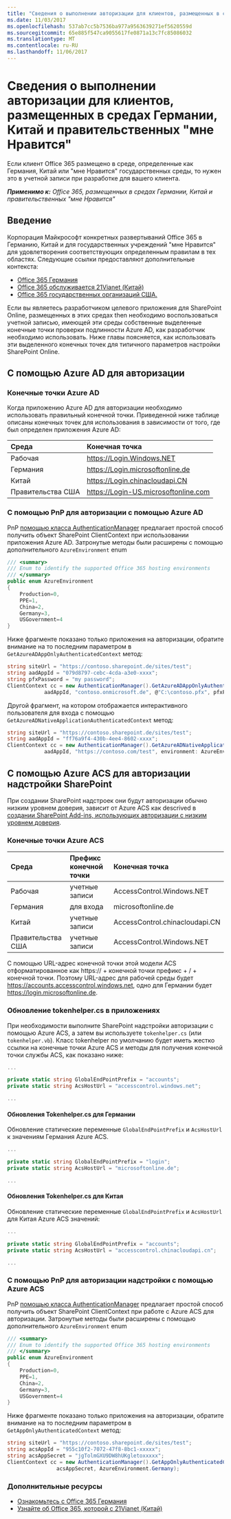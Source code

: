 ```yaml
---
title: "Сведения о выполнении авторизации для клиентов, размещенных в средах Германии, Китай и правительственных \"мне Нравится\""
ms.date: 11/03/2017
ms.openlocfilehash: 537ab7cc5b7536ba977a9563639271ef5620559d
ms.sourcegitcommit: 65e885f547ca9055617fe0871a13c7fc85086032
ms.translationtype: MT
ms.contentlocale: ru-RU
ms.lasthandoff: 11/06/2017
---
```

# <a name="authorization-considerations-for-tenants-hosted-in-the-germany-china-or-us-government-environments"></a>Сведения о выполнении авторизации для клиентов, размещенных в средах Германии, Китай и правительственных "мне Нравится"

Если клиент Office 365 размещено в среде, определенные как Германия, Китай или "мне Нравится" государственных среды, то нужен это в учетной записи при разработке для вашего клиента. 

_**Применимо к:** Office 365, размещенных в средах Германии, Китай и правительственных "мне Нравится"_


## <a name="introduction"></a>Введение
<a name="introduction"> </a>

Корпорация Майкрософт конкретных развертываний Office 365 в Германию, Китай и для государственных учреждений "мне Нравится" для удовлетворения соответствующих определенным правилам в тех областях. Следующие ссылки предоставляют дополнительные контекста:
- [Office 365 Германия](https://technet.microsoft.com/en-us/library/mt793278.aspx)
- [Office 365 обслуживается 21Vianet (Китай)](https://technet.microsoft.com/en-us/library/mt651782.aspx)
- [Office 365 государственных организаций США.](https://technet.microsoft.com/library/mt774581.aspx)

Если вы являетесь разработчиком целевого приложения для SharePoint Online, размещенных в этих средах then необходимо воспользоваться учетной записью, имеющей эти среды собственные выделенные конечные точки проверки подлинности Azure AD, как разработчик необходимо использовать. Ниже главы поясняется, как использовать эти выделенного конечных точек для типичного параметров настройки SharePoint Online.

## <a name="using-azure-ad-to-authorize"></a>С помощью Azure AD для авторизации
<a name="usingazureadtoauthorize"> </a>

### <a name="azure-ad-endpoints"></a>Конечные точки Azure AD
<a name="adendpoints"> </a>

Когда приложению Azure AD для авторизации необходимо использовать правильный конечной точки. Приведенной ниже таблице описаны конечных точек для использования в зависимости от того, где был определен приложения Azure AD:

|**Среда**|**Конечная точка**|
|:-----|:-----|
| Рабочая | https://Login.Windows.NET |
| Германия | https://Login.microsoftonline.de |
| Китай | https://Login.chinacloudapi.CN |
| Правительства США | https://Login-US.microsoftonline.com |

### <a name="using-pnp-to-authorize-using-azure-ad"></a>С помощью PnP для авторизации с помощью Azure AD
<a name="adpnp"> </a>

PnP [помощью класса AuthenticationManager](https://github.com/SharePoint/PnP-Sites-Core/blob/dev/Core/OfficeDevPnP.Core/AuthenticationManager.cs) предлагает простой способ получить объект SharePoint ClientContext при использовании приложения Azure AD. Затронутые методы были расширены с помощью дополнительного `AzureEnvironment` enum

```c#
/// <summary>
/// Enum to identify the supported Office 365 hosting environments
/// </summary>
public enum AzureEnvironment
{
    Production=0,
    PPE=1,
    China=2,
    Germany=3,
    USGovernment=4
}
```

Ниже фрагменте показано только приложения на авторизации, обратите внимание на то последним параметром в `GetAzureADAppOnlyAuthenticatedContext` метод:
```c#
string siteUrl = "https://contoso.sharepoint.de/sites/test";
string aadAppId = "079d8797-cebc-4cda-a3e0-xxxx"; 
string pfxPassword = "my password";
ClientContext cc = new AuthenticationManager().GetAzureADAppOnlyAuthenticatedContext(siteUrl, 
            aadAppId, "contoso.onmicrosoft.de", @"C:\contoso.pfx", pfxPassword, AzureEnvironment.Germany);
```

Другой фрагмент, на котором отображается интерактивного пользователя для входа с помощью `GetAzureADNativeApplicationAuthenticatedContext` метод:

```c#
string siteUrl = "https://contoso.sharepoint.de/sites/test";
string aadAppId = "ff76a9f4-430b-4ee4-8602-xxxx"; 
ClientContext cc = new AuthenticationManager().GetAzureADNativeApplicationAuthenticatedContext(siteUrl, 
            aadAppId, "https://contoso.com/test", environment: AzureEnvironment.Germany);
```

## <a name="using-azure-acs-to-authorize-your-sharepoint-add-in"></a>С помощью Azure ACS для авторизации надстройки SharePoint
<a name="usingazureacs"> </a>

При создании SharePoint надстроек они будут авторизации обычно низким уровнем доверия, зависит от Azure ACS как descrived в [создании SharePoint Add-ins, использующих авторизации с низким уровнем доверия](https://msdn.microsoft.com/en-us/library/office/dn790707.aspx).


### <a name="azure-acs-endpoints"></a>Конечные точки Azure ACS
<a name="endpointsacs"> </a>


|**Среда**|**Префикс конечной точки**|**Конечная точка**|
|:-----|:-----|:-----|
| Рабочая | учетные записи | AccessControl.Windows.NET |
| Германия | для входа | microsoftonline.de |
| Китай | учетные записи | AccessControl.chinacloudapi.CN |
| Правительства США | учетные записи | AccessControl.Windows.NET |

С помощью URL-адрес конечной точки этой модели ACS отформатированное как https:// + конечной точки префикс + / + конечной точки. Поэтому URL-адрес для рабочей среды будет https://accounts.accesscontrol.windows.net, одно для Германии будет https://login.microsoftonline.de.

### <a name="updating-tokenhelpercs-in-your-applications"></a>Обновление tokenhelper.cs в приложениях
<a name="tokenhelperacs"> </a>

При необходимости выполните SharePoint надстройки авторизации с помощью Azure ACS, а затем вы используете `tokenhelper.cs` (или `tokenhelper.vb`). Класс tokenhelper по умолчанию будет иметь жестко ссылки на конечные точки Azure ACS и методы для получения конечной точки службы ACS, как показано ниже:

```C#
...

private static string GlobalEndPointPrefix = "accounts";
private static string AcsHostUrl = "accesscontrol.windows.net";

...
```

#### <a name="tokenhelpercs-updates-for-germany"></a>Обновления Tokenhelper.cs для Германии
Обновление статические переменные `GlobalEndPointPrefix` и `AcsHostUrl` к значениям Германия Azure ACS.

```C#
...

private static string GlobalEndPointPrefix = "login";
private static string AcsHostUrl = "microsoftonline.de";

...
```

#### <a name="tokenhelpercs-updates-for-china"></a>Обновления Tokenhelper.cs для Китая
Обновление статические переменные `GlobalEndPointPrefix` и `AcsHostUrl` для Китая Azure ACS значений:

```C#
...

private static string GlobalEndPointPrefix = "accounts";
private static string AcsHostUrl = "accesscontrol.chinacloudapi.cn";

...
```

### <a name="using-pnp-to-authorize-your-add-in-using-azure-acs"></a>С помощью PnP для авторизации надстройки с помощью Azure ACS
<a name="pnpacs"> </a>

PnP [помощью класса AuthenticationManager](https://github.com/SharePoint/PnP-Sites-Core/blob/dev/Core/OfficeDevPnP.Core/AuthenticationManager.cs) предлагает простой способ получить объект SharePoint ClientContext при работе с Azure ACS для авторизации. Затронутые методы были расширены с помощью дополнительного `AzureEnvironment` enum

```c#
/// <summary>
/// Enum to identify the supported Office 365 hosting environments
/// </summary>
public enum AzureEnvironment
{
    Production=0,
    PPE=1,
    China=2,
    Germany=3,
    USGovernment=4
}
```

Ниже фрагменте показано только приложения на авторизации, обратите внимание на то последним параметром в `GetAppOnlyAuthenticatedContext` метод:
```c#
string siteUrl = "https://contoso.sharepoint.de/sites/test";
string acsAppId = "955c10f2-7072-47f8-8bc1-xxxxx"; 
string acsAppSecret = "jgTolmGXU9DW8hUKgletoxxxxx"; 
ClientContext cc = new AuthenticationManager().GetAppOnlyAuthenticatedContext(siteUrl, acsAppId, 
                acsAppSecret, AzureEnvironment.Germany);
```


### <a name="additional-resources"></a>Дополнительные ресурсы
<a name="bk_addresources"> </a>

- [Ознакомьтесь с Office 365 Германия](https://support.office.com/en-US/article/Learn-about-Office-365-Germany-8a5a4bbc-667a-4cac-8769-d8ac9015db4c) 
- [Узнайте об Office 365, которой с 21Vianet (Китай)](https://support.office.com/en-us/article/Learn-about-Office-365-operated-by-21Vianet-A8AB5061-3346-4DA0-BB7C-5260822B53AE)